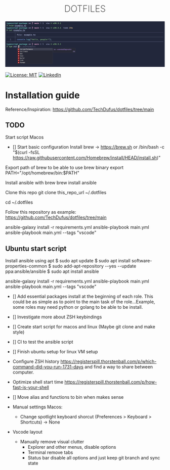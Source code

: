 <h2 style="
    text-align: center;
    font-weight:200;
    font-size: 28px;
    text-transform: uppercase;
">Dotfiles</h2>
<p align="center">
    <img src="terminal.jpeg"/>
</p>

[![License: MIT](https://img.shields.io/badge/License-MIT-yellow.svg)](https://opensource.org/licenses/MIT)
[![LinkedIn](https://img.shields.io/badge/Follow-linkedin-0077b5.svg?style=flat-square)](https://www.linkedin.com/in/carles-serra-vendrell/)

# Installation guide

Reference/Inspiration: https://github.com/TechDufus/dotfiles/tree/main

## TODO

Start script Macos

- [] Start basic configuration
  Install brew -> https://brew.sh or /bin/bash -c "$(curl -fsSL https://raw.githubusercontent.com/Homebrew/install/HEAD/install.sh)"

Export path of brew to be able to use brew binary
export PATH="/opt/homebrew/bin:$PATH"

Install ansible with brew
brew install ansible

Clone this repo
git clone this_repo_url ~/.dotfiles

cd ~/.dotfiles

Follow this repository as example: https://github.com/TechDufus/dotfiles/tree/main

ansible-galaxy install -r requirements.yml
ansible-playbook main.yml
ansible-playbook main.yml --tags "vscode"

## Ubuntu start script

Install ansible using apt
$ sudo apt update
$ sudo apt install software-properties-common
$ sudo add-apt-repository --yes --update ppa:ansible/ansible
$ sudo apt install ansible

ansible-galaxy install -r requirements.yml
ansible-playbook main.yml
ansible-playbook main.yml --tags "vscode"

- [] Add essential packages install at the beginning of each role. This could be as simple as to point to the main task of the role...Example, some roles may need python or golang to be able to be install.
- [] Investigate more about ZSH keybindings
- [] Create start script for macos and linux (Maybe git clone and make style)
- [] CI to test the ansible script
- [] Finish ubuntu setup for linux VM setup

- Configure ZSH history https://registerspill.thorstenball.com/p/which-command-did-you-run-1731-days and find a way to share between computer.
- Optimize shell start time https://registerspill.thorstenball.com/p/how-fast-is-your-shell
- [] Move alias and functions to bin when makes sense

- Manual settings Macos:

  - Change spotlight keyboard shorcut (Preferences > Keyboard > Shortcuts) ->
    None

- Vscode layout
  - Manually remove visual clutter
    - Explorer and other menus, disable options
    - Terminal remove tabs
    - Status bar disable all options and just keep git branch and sync state
